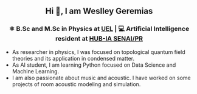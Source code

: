## <p align="center"> Hi 👋, I am Weslley Geremias 

### <p align="center"> ⚛️ B.Sc and M.Sc in Physics at [UEL](https://portal.uel.br/home/) | 💻 Artificial Intelligence resident at [HUB-IA SENAI/PR](https://www.senaipr.org.br/tecnologiaeinovacao/nossarede/hubia/)
  
- As researcher in physics, I was focused on topological quantum field theories and its application in condensed matter.
- As AI student, I am learning Python focused on Data Science and Machine Learning.
- I am also passionate about music and acoustic. I have worked on some projects of room acoustic modeling and simulation.
<!--
**weslleygere/weslleygere** is a ✨ _special_ ✨ repository because its `README.md` (this file) appears on your GitHub profile.

Here are some ideas to get you started:

- 🔭 I’m currently working on ...
- 🌱 I’m currently learning ...
- 👯 I’m looking to collaborate on ...
- 🤔 I’m looking for help with ...
- 💬 Ask me about ...
- 📫 How to reach me: ...
- 😄 Pronouns: ...
- ⚡ Fun fact: ...
-->
